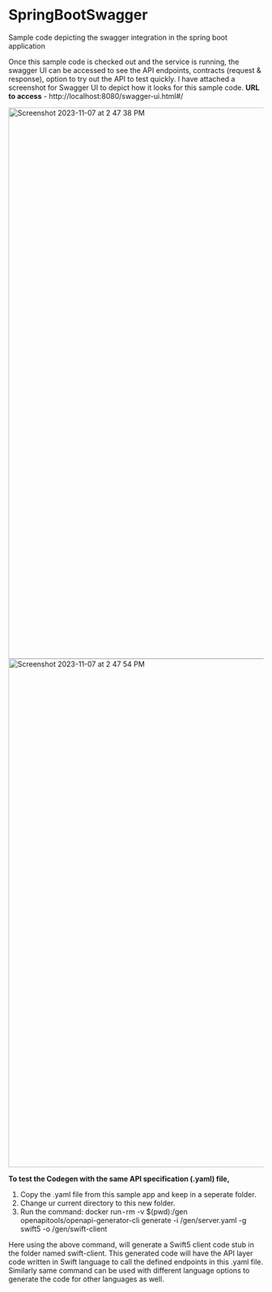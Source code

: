 # SpringBootSwagger
Sample code depicting the swagger integration in the spring boot application 

Once this sample code is checked out and the service is running, the swagger UI can be accessed to see the API endpoints, contracts (request & response), option to try out the API to test quickly.  I have attached a screenshot for Swagger UI to depict how it looks for this sample code.
**URL to access** - http://localhost:8080/swagger-ui.html#/

<img width="1088" alt="Screenshot 2023-11-07 at 2 47 38 PM" src="https://github.com/RohitRanjanPandey/SpringBootSwagger/assets/48261092/70a01150-c296-4c8f-b1aa-78dfb40bddc2">
<img width="1004" alt="Screenshot 2023-11-07 at 2 47 54 PM" src="https://github.com/RohitRanjanPandey/SpringBootSwagger/assets/48261092/43ec4d99-b15b-4c97-814b-fb84b5e86413">

**To test the Codegen with the same API specification (.yaml) file,**
1. Copy the .yaml file from this sample app and keep in a seperate folder.
2. Change ur current directory to this new folder.
3. Run the command: docker run - rm -v $(pwd):/gen openapitools/openapi-generator-cli generate -i /gen/server.yaml -g swift5 -o /gen/swift-client

Here using the above command, will generate a Swift5 client code stub in the folder named swift-client. This generated code will have the API layer code written in Swift language to call the defined endpoints in this .yaml file. Similarly same command can be used with different language options to generate the code for other languages as well.
